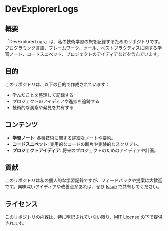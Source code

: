 # DevExplorerLogs

## 概要
「DevExplorerLogs」は、私の技術学習の旅を記録するためのリポジトリです。プログラミング言語、フレームワーク、ツール、ベストプラクティスに関する学習ノート、コードスニペット、プロジェクトのアイディアなどを含んでいます。

## 目的
このリポジトリは、以下の目的で作成されています：
- 学んだことを整理して記録する
- プロジェクトのアイディアや進捗を追跡する
- 技術的な洞察や発見を共有する

## コンテンツ
- **学習ノート**: 各種技術に関する詳細なノートや要約。
- **コードスニペット**: 実用的なコードの断片や実験的なスクリプト。
- **プロジェクトアイディア**: 将来のプロジェクトのためのアイディアや計画。

## 貢献
このリポジトリは私の個人的な学習記録ですが、フィードバックや提案は大歓迎です。興味深いアイディアや改善点があれば、ぜひ [Issue](リンク) で共有してください。

## ライセンス
このリポジトリの内容は、特に明記されていない限り、[MIT License](LICENSE) の下で提供されます。
